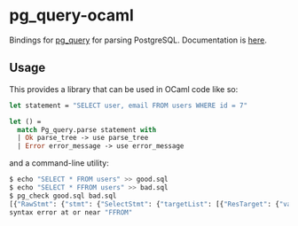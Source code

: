# pg_query-ocaml

Bindings for [pg_query](https://github.com/lfittl/libpg_query) for parsing PostgreSQL. Documentation is
[here](https://roddyyaga.github.io/pg_query-ocaml/pg_query-ocaml/index.html).

## Usage

This provides a library that can be used in OCaml code like so:
```ocaml
let statement = "SELECT user, email FROM users WHERE id = 7"

let () =
  match Pg_query.parse statement with
  | Ok parse_tree -> use parse_tree
  | Error error_message -> use error_message
```

and a command-line utility:

```bash
$ echo "SELECT * FROM users" >> good.sql
$ echo "SELECT * FFROM users" >> bad.sql
$ pg_check good.sql bad.sql
[{"RawStmt": {"stmt": {"SelectStmt": {"targetList": [{"ResTarget": {"val": {"ColumnRef": {"fields": [{"A_Star": {}}], "location": 7}}, "location": 7}}], "fromClause": [{"RangeVar": {"relname": "users", "inh": true, "relpersistence": "p", "location": 14}}], "op": 0}}}}]
syntax error at or near "FFROM"
```
